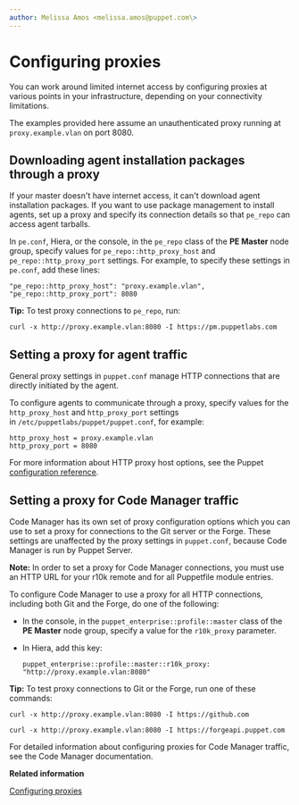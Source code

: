 ```yaml
---
author: Melissa Amos <melissa.amos@puppet.com\>
---
```


# Configuring proxies

You can work around limited internet access by configuring proxies at various points in your infrastructure, depending on your connectivity limitations.

The examples provided here assume an unauthenticated proxy running at `proxy.example.vlan` on port 8080.

## Downloading agent installation packages through a proxy

If your master doesn't have internet access, it can't download agent installation packages. If you want to use package management to install agents, set up a proxy and specify its connection details so that `pe_repo` can access agent tarballs.

In `pe.conf`, Hiera, or the console, in the `pe_repo` class of the **PE Master** node group, specify values for `pe_repo::http_proxy_host` and `pe_repo::http_proxy_port` settings. For example, to specify these settings in `pe.conf`, add these lines:

```
"pe_repo::http_proxy_host": "proxy.example.vlan",
"pe_repo::http_proxy_port": 8080
```

**Tip:** To test proxy connections to `pe_repo`, run:

```
curl -x http://proxy.example.vlan:8080 -I https://pm.puppetlabs.com
```

## Setting a proxy for agent traffic

General proxy settings in `puppet.conf` manage HTTP connections that are directly initiated by the agent.

To configure agents to communicate through a proxy, specify values for the `http_proxy_host` and `http_proxy_port` settings in `/etc/puppetlabs/puppet/puppet.conf`, for example:

```
http_proxy_host = proxy.example.vlan
http_proxy_port = 8080
```

For more information about HTTP proxy host options, see the Puppet [configuration reference](https://puppet.com/docs/puppet/latest/configuration.html#httpproxyhost).

## Setting a proxy for Code Manager traffic

Code Manager has its own set of proxy configuration options which you can use to set a proxy for connections to the Git server or the Forge. These settings are unaffected by the proxy settings in `puppet.conf`, because Code Manager is run by Puppet Server.

**Note:** In order to set a proxy for Code Manager connections, you must use an HTTP URL for your r10k remote and for all Puppetfile module entries.

To configure Code Manager to use a proxy for all HTTP connections, including both Git and the Forge, do one of the following:

-   In the console, in the `puppet_enterprise::profile::master` class of the **PE Master** node group, specify a value for the `r10k_proxy` parameter.

-   In Hiera, add this key:

    ```
    puppet_enterprise::profile::master::r10k_proxy: "http://proxy.example.vlan:8080"
    ```


**Tip:** To test proxy connections to Git or the Forge, run one of these commands:

```
curl -x http://proxy.example.vlan:8080 -I https://github.com
```

```
curl -x http://proxy.example.vlan:8080 -I https://forgeapi.puppet.com
```

For detailed information about configuring proxies for Code Manager traffic, see the Code Manager documentation.

**Related information**  


[Configuring proxies](code_mgr_customizing.md#)

